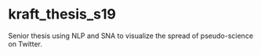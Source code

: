 # kraft_thesis_s19
Senior thesis using NLP and SNA to visualize the spread of pseudo-science on Twitter. 
